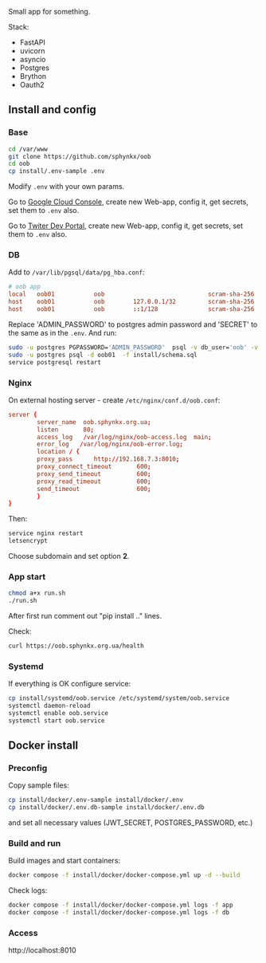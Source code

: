 Small app for something.

Stack:
* FastAPI
* uvicorn
* asyncio
* Postgres
* Brython
* Oauth2


## Install and config

### Base

```bash
cd /var/www
git clone https://github.com/sphynkx/oob
cd oob
cp install/.env-sample .env
```
Modify `.env` with your own params.

Go to [Google Cloud Console](https://console.cloud.google.com/), create new Web-app, config it, get secrets, set them to `.env` also.

Go to [Twiter Dev Portal](https://developer.x.com/en/portal/petition/essential/basic-info), create new Web-app, config it, get secrets, set them to `.env` also.


### DB

Add to `/var/lib/pgsql/data/pg_hba.conf`:
```conf
# oob app
local   oob01           oob                             scram-sha-256
host    oob01           oob        127.0.0.1/32         scram-sha-256
host    oob01           oob        ::1/128              scram-sha-256
```
Replace 'ADMIN_PASSWORD' to postgres admin password and 'SECRET' to the same as in the `.env`. And run:
```bash
sudo -u postgres PGPASSWORD='ADMIN_PASSWORD'  psql -v db_user='oob' -v db_name='oob01' -v db_pass='SECRET' -f install/prep.sql
sudo -u postgres psql -d oob01  -f install/schema.sql
service postgresql restart
```


### Nginx

On external hosting server - create `/etc/nginx/conf.d/oob.conf`:
```conf
server {
        server_name  oob.sphynkx.org.ua;
        listen       80;
        access_log   /var/log/nginx/oob-access.log  main;
        error_log   /var/log/nginx/oob-error.log;
        location / {
        proxy_pass      http://192.168.7.3:8010;
        proxy_connect_timeout       600;
        proxy_send_timeout          600;
        proxy_read_timeout          600;
        send_timeout                600;
        }
}
```
Then:
```bash
service nginx restart
letsencrypt
```
Choose subdomain and set option __2__. 


### App start

```bash
chmod a+x run.sh
./run.sh
```
After first run comment out "pip install .." lines.

Check:
```bash
curl https://oob.sphynkx.org.ua/health
```


### Systemd

If everything is OK configure service:
```bash
cp install/systemd/oob.service /etc/systemd/system/oob.service
systemctl daemon-reload
systemctl enable oob.service
systemctl start oob.service
```


## Docker install

### Preconfig

Copy sample files:
```bash
cp install/docker/.env-sample install/docker/.env
cp install/docker/.env.db-sample install/docker/.env.db
```
and set all necessary values (JWT_SECRET, POSTGRES_PASSWORD, etc.)


### Build and run

Build images and start containers:
```bash
docker compose -f install/docker/docker-compose.yml up -d --build
```
Check logs:
```bash
docker compose -f install/docker/docker-compose.yml logs -f app
docker compose -f install/docker/docker-compose.yml logs -f db
```

### Access

http://localhost:8010
